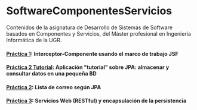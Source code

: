 # SoftwareComponentesServicios
Contenidos de la asignatura de Desarrollo de Sistemas de Software basados en Componentes y Servicios, del Máster profesional en Ingeniería Informática de la UGR.


#### [Práctica 1](https://github.com/JCristobal/SoftwareComponentesServicios/tree/master/Pr%C3%A1ctica1): Interceptor-Componente usando el marco de trabajo JSF

#### [Práctica 2 Tutorial](https://github.com/JCristobal/SoftwareComponentesServicios/tree/master/Pr%C3%A1ctica2%20Tutorial): Aplicación "tutorial" sobre JPA: almacenar y consultar datos en una pequeña BD

#### [Práctica 2](https://github.com/JCristobal/SoftwareComponentesServicios/tree/master/Pr%C3%A1ctica2): Lista de correo según JPA

#### [Práctica 3](https://github.com/JCristobal/SoftwareComponentesServicios/tree/master/Pr%C3%A1ctica3): Servicios Web (RESTful) y encapsulación de la persistencia
